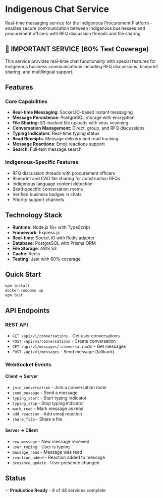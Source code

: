 # Indigenous Chat Service

Real-time messaging service for the Indigenous Procurement Platform - enables secure communication between Indigenous businesses and procurement officers with RFQ discussion threads and file sharing.

## 💬 IMPORTANT SERVICE (60% Test Coverage)

This service provides real-time chat functionality with special features for Indigenous business communications including RFQ discussions, blueprint sharing, and multilingual support.

## Features

### Core Capabilities
- **Real-time Messaging**: Socket.IO-based instant messaging
- **Message Persistence**: PostgreSQL storage with encryption
- **File Sharing**: S3-backed file uploads with virus scanning
- **Conversation Management**: Direct, group, and RFQ discussions
- **Typing Indicators**: Real-time typing status
- **Read Receipts**: Message delivery and read tracking
- **Message Reactions**: Emoji reactions support
- **Search**: Full-text message search

### Indigenous-Specific Features
- RFQ discussion threads with procurement officers
- Blueprint and CAD file sharing for construction RFQs
- Indigenous language content detection
- Band-specific conversation rooms
- Verified business badges in chats
- Priority support channels

## Technology Stack

- **Runtime**: Node.js 18+ with TypeScript
- **Framework**: Express.js
- **Real-time**: Socket.IO with Redis adapter
- **Database**: PostgreSQL with Prisma ORM
- **File Storage**: AWS S3
- **Cache**: Redis
- **Testing**: Jest with 60% coverage

## Quick Start

```bash
npm install
docker-compose up
npm test
```

## API Endpoints

### REST API
- `GET /api/v1/conversations` - Get user conversations
- `POST /api/v1/conversations` - Create conversation
- `GET /api/v1/messages/:conversationId` - Get messages
- `POST /api/v1/messages` - Send message (fallback)

### WebSocket Events

#### Client → Server
- `join_conversation` - Join a conversation room
- `send_message` - Send a message
- `typing_start` - Start typing indicator
- `typing_stop` - Stop typing indicator
- `mark_read` - Mark message as read
- `add_reaction` - Add emoji reaction
- `share_file` - Share a file

#### Server → Client
- `new_message` - New message received
- `user_typing` - User is typing
- `message_read` - Message was read
- `reaction_added` - Reaction added to message
- `presence_update` - User presence changed

## Status

✅ **Production Ready** - 8 of 48 services complete